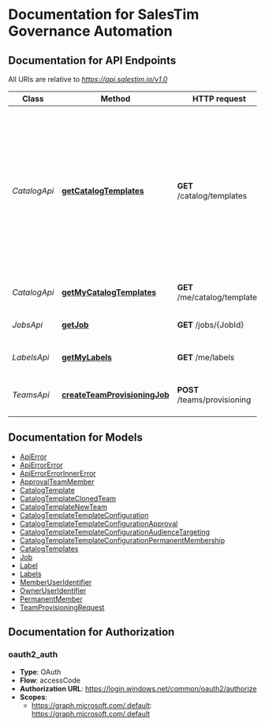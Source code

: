 # Documentation for SalesTim Governance Automation

<a name="documentation-for-api-endpoints"></a>
## Documentation for API Endpoints

All URIs are relative to *https://api.salestim.io/v1.0*

Class | Method | HTTP request | Description
------------ | ------------- | ------------- | -------------
*CatalogApi* | [**getCatalogTemplates**](Apis/CatalogApi.md#getcatalogtemplates) | **GET** /catalog/templates | Get all the team templates from your catalog (Restricted through RBAC to the following roles: \"Global admin\", \"Teams service admin\", \"Catalog Manager\") 
*CatalogApi* | [**getMyCatalogTemplates**](Apis/CatalogApi.md#getmycatalogtemplates) | **GET** /me/catalog/templates | Get my teams templates
*JobsApi* | [**getJob**](Apis/JobsApi.md#getjob) | **GET** /jobs/{JobId} | Get information about a job
*LabelsApi* | [**getMyLabels**](Apis/LabelsApi.md#getmylabels) | **GET** /me/labels | Get my sensitivity labels
*TeamsApi* | [**createTeamProvisioningJob**](Apis/TeamsApi.md#createteamprovisioningjob) | **POST** /teams/provisioning | Create a new team based on a template


<a name="documentation-for-models"></a>
## Documentation for Models

 - [ApiError](.//Models/ApiError.md)
 - [ApiErrorError](.//Models/ApiErrorError.md)
 - [ApiErrorErrorInnerError](.//Models/ApiErrorErrorInnerError.md)
 - [ApprovalTeamMember](.//Models/ApprovalTeamMember.md)
 - [CatalogTemplate](.//Models/CatalogTemplate.md)
 - [CatalogTemplateClonedTeam](.//Models/CatalogTemplateClonedTeam.md)
 - [CatalogTemplateNewTeam](.//Models/CatalogTemplateNewTeam.md)
 - [CatalogTemplateTemplateConfiguration](.//Models/CatalogTemplateTemplateConfiguration.md)
 - [CatalogTemplateTemplateConfigurationApproval](.//Models/CatalogTemplateTemplateConfigurationApproval.md)
 - [CatalogTemplateTemplateConfigurationAudienceTargeting](.//Models/CatalogTemplateTemplateConfigurationAudienceTargeting.md)
 - [CatalogTemplateTemplateConfigurationPermanentMembership](.//Models/CatalogTemplateTemplateConfigurationPermanentMembership.md)
 - [CatalogTemplates](.//Models/CatalogTemplates.md)
 - [Job](.//Models/Job.md)
 - [Label](.//Models/Label.md)
 - [Labels](.//Models/Labels.md)
 - [MemberUserIdentifier](.//Models/MemberUserIdentifier.md)
 - [OwnerUserIdentifier](.//Models/OwnerUserIdentifier.md)
 - [PermanentMember](.//Models/PermanentMember.md)
 - [TeamProvisioningRequest](.//Models/TeamProvisioningRequest.md)


<a name="documentation-for-authorization"></a>
## Documentation for Authorization

<a name="oauth2_auth"></a>
### oauth2_auth

- **Type**: OAuth
- **Flow**: accessCode
- **Authorization URL**: https://login.windows.net/common/oauth2/authorize
- **Scopes**: 
  - https://graph.microsoft.com/.default: https://graph.microsoft.com/.default

